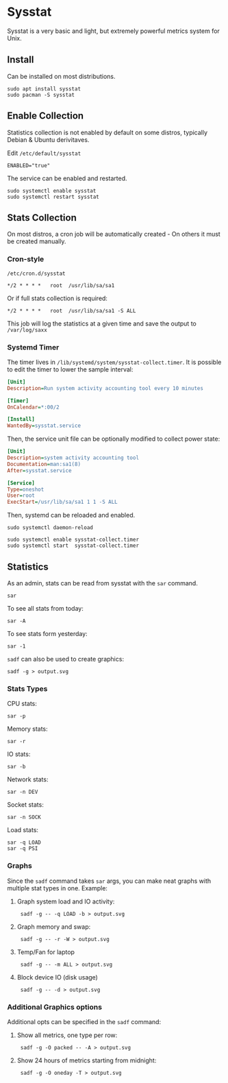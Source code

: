 # Sysstat 

Sysstat is a very basic and light, but extremely powerful metrics system for Unix. 

## Install

Can be installed on most distributions. 

    sudo apt install sysstat 
    sudo pacman -S sysstat

## Enable Collection

Statistics collection is not enabled by default on some distros, typically Debian & Ubuntu derivitaves. 

Edit `/etc/default/sysstat`

    ENABLED="true"

The service can be enabled and restarted. 

    sudo systemctl enable sysstat
    sudo systemctl restart sysstat

## Stats Collection

On most distros, a cron job will be automatically created - On others it must be created manually. 

### Cron-style

`/etc/cron.d/sysstat`

    */2 * * * *   root  /usr/lib/sa/sa1

Or if full stats collection is required: 

    */2 * * * *   root  /usr/lib/sa/sa1 -S ALL

This job will log the statistics at a given time and save the output to `/var/log/saxx`

### Systemd Timer

The timer lives in `/lib/systemd/system/sysstat-collect.timer`. It is possible to edit the timer to lower the sample interval: 

```ini
[Unit]
Description=Run system activity accounting tool every 10 minutes

[Timer]
OnCalendar=*:00/2

[Install]
WantedBy=sysstat.service
```

Then, the service unit file can be optionally modified to collect power state: 

```ini
[Unit]
Description=system activity accounting tool
Documentation=man:sa1(8)
After=sysstat.service

[Service]
Type=oneshot
User=root
ExecStart=/usr/lib/sa/sa1 1 1 -S ALL
```

Then, systemd can be reloaded and enabled. 

    sudo systemctl daemon-reload

    sudo systemctl enable sysstat-collect.timer
    sudo systemctl start  sysstat-collect.timer


## Statistics

As an admin, stats can be read from sysstat with the `sar` command. 

    sar 

To see all stats from today: 

    sar -A

To see stats form yesterday: 

    sar -1


`sadf` can also be used to create graphics: 

    sadf -g > output.svg


### Stats Types

CPU stats: 

    sar -p

Memory stats: 

    sar -r 

IO stats: 

    sar -b

Network stats: 

    sar -n DEV

Socket stats: 

    sar -n SOCK

Load stats: 

    sar -q LOAD
    sar -q PSI


### Graphs

Since the `sadf` command takes `sar` args, you can make neat graphs with multiple stat types in one. 
Example: 

1. Graph system load and IO activity: 

        sadf -g -- -q LOAD -b > output.svg

2. Graph memory and swap: 

        sadf -g -- -r -W > output.svg

3. Temp/Fan for laptop

        sadf -g -- -m ALL > output.svg

4. Block device IO (disk usage)

        sadf -g -- -d > output.svg

### Additional Graphics options

Additional opts can be specified in the `sadf` command: 

1. Show all metrics, one type per row: 

        sadf -g -O packed -- -A > output.svg

2. Show 24 hours of metrics starting from midnight: 

        sadf -g -O oneday -T > output.svg


